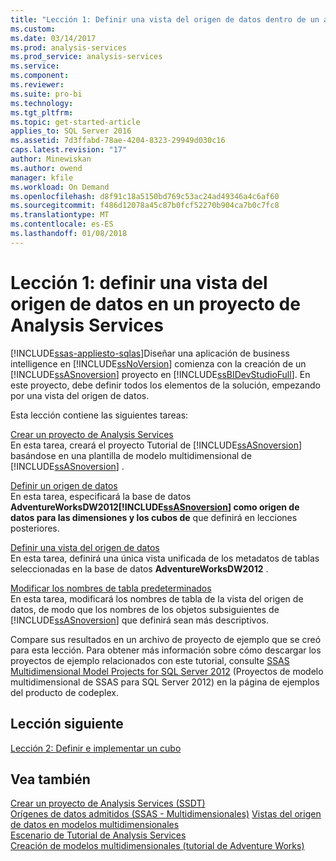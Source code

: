 ```yaml
---
title: "Lección 1: Definir una vista del origen de datos dentro de un análisis Services proyecto | Documentos de Microsoft"
ms.custom: 
ms.date: 03/14/2017
ms.prod: analysis-services
ms.prod_service: analysis-services
ms.service: 
ms.component: 
ms.reviewer: 
ms.suite: pro-bi
ms.technology: 
ms.tgt_pltfrm: 
ms.topic: get-started-article
applies_to: SQL Server 2016
ms.assetid: 7d3ffabd-78ae-4204-8323-29949d030c16
caps.latest.revision: "17"
author: Minewiskan
ms.author: owend
manager: kfile
ms.workload: On Demand
ms.openlocfilehash: d8f91c18a5150bd769c53ac24ad49346a4c6af60
ms.sourcegitcommit: f486d12078a45c87b0fcf52270b904ca7b0c7fc8
ms.translationtype: MT
ms.contentlocale: es-ES
ms.lasthandoff: 01/08/2018
---
```

# <a name="lesson-1-defining-a-data-source-view-within-an-analysis-services-project"></a>Lección 1: definir una vista del origen de datos en un proyecto de Analysis Services
[!INCLUDE[ssas-appliesto-sqlas](../includes/ssas-appliesto-sqlas.md)]Diseñar una aplicación de business intelligence en [!INCLUDE[ssNoVersion](../includes/ssnoversion-md.md)] comienza con la creación de un [!INCLUDE[ssASnoversion](../includes/ssasnoversion-md.md)] proyecto en [!INCLUDE[ssBIDevStudioFull](../includes/ssbidevstudiofull-md.md)]. En este proyecto, debe definir todos los elementos de la solución, empezando por una vista del origen de datos.  
  
Esta lección contiene las siguientes tareas:  
  
[Crear un proyecto de Analysis Services](../analysis-services/lesson-1-1-creating-an-analysis-services-project.md)  
En esta tarea, creará el proyecto Tutorial de [!INCLUDE[ssASnoversion](../includes/ssasnoversion-md.md)] basándose en una plantilla de modelo multidimensional de [!INCLUDE[ssASnoversion](../includes/ssasnoversion-md.md)] .  
  
[Definir un origen de datos](../analysis-services/lesson-1-2-defining-a-data-source.md)  
En esta tarea, especificará la base de datos **AdventureWorksDW2012[!INCLUDE[ssASnoversion](../includes/ssasnoversion-md.md)] como origen de datos para las dimensiones y los cubos de**  que definirá en lecciones posteriores.  
  
[Definir una vista del origen de datos](../analysis-services/lesson-1-3-defining-a-data-source-view.md)  
En esta tarea, definirá una única vista unificada de los metadatos de tablas seleccionadas en la base de datos **AdventureWorksDW2012** .  
  
[Modificar los nombres de tabla predeterminados](../analysis-services/lesson-1-4-modifying-default-table-names.md)  
En esta tarea, modificará los nombres de tabla de la vista del origen de datos, de modo que los nombres de los objetos subsiguientes de [!INCLUDE[ssASnoversion](../includes/ssasnoversion-md.md)] que definirá sean más descriptivos.  
  
Compare sus resultados en un archivo de proyecto de ejemplo que se creó para esta lección. Para obtener más información sobre cómo descargar los proyectos de ejemplo relacionados con este tutorial, consulte [SSAS Multidimensional Model Projects for SQL Server 2012](http://go.microsoft.com/fwlink/p/?LinkID=221866) (Proyectos de modelo multidimensional de SSAS para SQL Server 2012) en la página de ejemplos del producto de codeplex.  
  
## <a name="next-lesson"></a>Lección siguiente  
[Lección 2: Definir e implementar un cubo](../analysis-services/lesson-2-defining-and-deploying-a-cube.md)  
  
## <a name="see-also"></a>Vea también  
[Crear un proyecto de Analysis Services &#40;SSDT&#41;](../analysis-services/multidimensional-models/create-an-analysis-services-project-ssdt.md)  
[Orígenes de datos admitidos &#40;SSAS - Multidimensionales&#41;](https://msdn.microsoft.com/library/ms175608(v=sql.110).aspx)  
[Vistas del origen de datos en modelos multidimensionales](../analysis-services/multidimensional-models/data-source-views-in-multidimensional-models.md)  
[Escenario de Tutorial de Analysis Services](../analysis-services/analysis-services-tutorial-scenario.md)  
[Creación de modelos multidimensionales &#40;tutorial de Adventure Works&#41;](../analysis-services/multidimensional-modeling-adventure-works-tutorial.md)  
  
